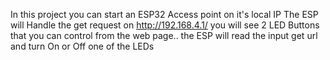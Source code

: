 In this project you can start an ESP32 Access point on it's local IP
The ESP will Handle the get request on http://192.168.4.1/
you will see 2 LED Buttons that you can control from the web page.. 
the ESP will read the input get url and turn On or Off one of the LEDs
   
